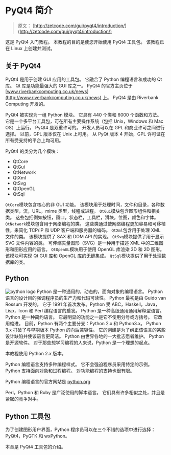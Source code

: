 # PyQt4 简介

> 原文： [http://zetcode.com/gui/pyqt4/introduction/](http://zetcode.com/gui/pyqt4/introduction/)

这是 PyQt4 入门教程。 本教程的目的是使您开始使用 PyQt4 工具包。 该教程已在 Linux 上创建并测试。

## 关于 PyQt4

PyQt4 是用于创建 GUI 应用的工具包。 它融合了 Python 编程语言和成功的 Qt 库。 Qt 库是功能最强大的 GUI 库之一。 PyQt4 的官方主页位于 [www.riverbankcomputing.co.uk/news](http://www.riverbankcomputing.co.uk/news) 上。 PyQt4 是由 Riverbank Computing 开发的。

PyQt4 被实现为一组 Python 模块。 它具有 440 个类和 6000 个函数和方法。 它是一个多平台工具包，可在所有主要操作系统（包括 Unix，Windows 和 Mac OS）上运行。 PyQt4 是双重许可的。 开发人员可以在 GPL 和商业许可之间进行选择。 以前，GPL 版本仅在 Unix 上可用。 从 PyQt 版本 4 开始，GPL 许可证在所有受支持的平台上均可用。

PyQt4 的类分为几个模块：

*   QtCore
*   QtGui
*   QtNetwork
*   QtXml
*   QtSvg
*   QtOpenGL
*   QtSql

`QtCore`模块包含核心的非 GUI 功能。 该模块用于处理时间，文件和目录，各种数据类型，流，URL，mime 类型，线程或进程。 `QtGui`模块包含图形组件和相关类。 这些包括例如按钮，窗口，状态栏，工具栏，滑块，位图，颜色和字体。 `QtNetwork`模块包含用于网络编程的类。 这些类通过使网络编程更加容易和可移植性，来简化 TCP/IP 和 UDP 客户端和服务器的编码。 `QtXml`包含用于处理 XML 文件的类。 该模块提供了 SAX 和 DOM API 的实现。 `QtSvg`模块提供了用于显示 SVG 文件内容的类。 可伸缩矢量图形（SVG）是一种用于描述 XML 中的二维图形和图形应用的语言。 `QtOpenGL`模块用于使用 OpenGL 库渲染 3D 和 2D 图形。 该模块可实现 Qt GUI 库和 OpenGL 库的无缝集成。 `QtSql`模块提供了用于处理数据库的类。

## Python

![python logo](img/bcc161b3a545fd24eb44bc8a4bb5d41d.jpg) Python 是一种通用的，动态的，面向对象的编程语言。 Python 语言的设计目的强调程序员的生产力和代码可读性。 Python 最初是由 Guido van Rossum 开发的。 它于 1991 年首次发布。Python 受 ABC，Haskell，Java，Lisp，Icon 和 Perl 编程语言的启发。 Python 是一种高级通用通用解释型语言。 Python 是一种简约语言。 它最明显的功能之一是它不使用分号或方括号。 它改用缩进。 目前，Python 有两个主要分支：Python 2.x 和 Python3.x。 Python 3.x 打破了与早期版本 Python 的向后兼容性。 它的创建是为了纠正该语言的某些设计缺陷并使该语言更简洁。 Python 由世界各地的一大批志愿者维护。 Python 是开源软件。 对于那些想学习编程的人来说，Python 是一个理想的起点。

本教程使用 Python 2.x 版本。

Python 编程语言支持多种编程样式。 它不会强迫程序员采用特定的示例。 Python 支持面向对象和过程编程。 对功能编程的支持也很有限。

Python 编程语言的官方网站是 [python.org](http://python.org)

Perl，Python 和 Ruby 是广泛使用的脚本语言。 它们具有许多相似之处，并且是紧密的竞争对手。

## Python 工具包

为了创建图形用户界面，Python 程序员可以在三个不错的选项中进行选择：PyQt4，PyGTK 和 wxPython。

本章是 PyQt4 工具包的介绍。